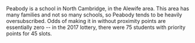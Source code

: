 Peabody is a school in North Cambridge, in the Alewife area. This area has many families and not so many schools, so Peabody tends to be heavily oversubscribed. Odds of making it in without proximity points are essentially zero -- in the 2017 lottery, there were 75 students with priority points for 45 slots.